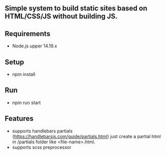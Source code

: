 ## Simple system to build static sites based on HTML/CSS/JS without building JS.

## Requirements

- Node.js upper 14.19.x

## Setup

- npm install

## Run

- npm run start

## Features

- supports handlebars partials (https://handlebarsjs.com/guide/partials.html)
  just create a partial html in /partials folder like \<file-name\>.html.
- supports scss preprocessor
